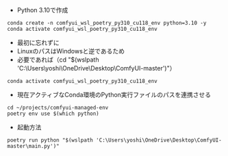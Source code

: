 - Python 3.10で作成
```
conda create -n comfyui_wsl_poetry_py310_cu118_env python=3.10 -y
conda activate comfyui_wsl_poetry_py310_cu118_env
```

- 最初に忘れずに
- LinuxのパスはWindowsと逆であるため
- 必要であれば（cd "$(wslpath 'C:\Users\yoshi\OneDrive\Desktop\ComfyUI-master')"）
```
conda activate comfyui_wsl_poetry_py310_cu118_env
```

- 現在アクティブなConda環境のPython実行ファイルのパスを連携させる
```
cd ~/projects/comfyui-managed-env
poetry env use $(which python)
```

- 起動方法
```
poetry run python "$(wslpath 'C:\Users\yoshi\OneDrive\Desktop\ComfyUI-master\main.py')"
```

